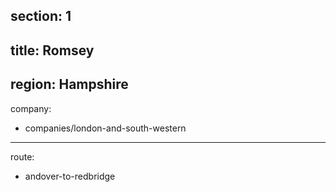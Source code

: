 ﻿section: 1
----
title: Romsey
----
region: Hampshire
----
company:
- companies/london-and-south-western
----
route:
- andover-to-redbridge
